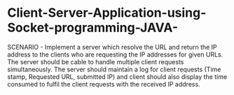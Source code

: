 # Client-Server-Application-using-Socket-programming-JAVA-
SCENARIO - 
Implement a server which resolve the URL and return the IP address to the clients who are requesting the IP addresses for given URLs. The server should be cable to handle multiple client requests simultaneously. The server should maintain a log for client requests (Time stamp, Requested URL, submitted IP) and client should also display the time consumed to fulfil the client requests with the received IP address.
